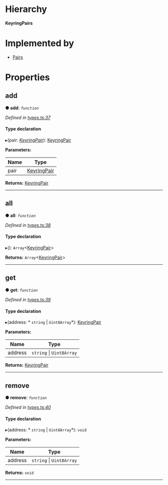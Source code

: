 

# Hierarchy

**KeyringPairs**

# Implemented by

* [Pairs](../classes/_pairs_.pairs.md)

# Properties

<a id="add"></a>

##  add

**● add**: *`function`*

*Defined in [types.ts:37](https://github.com/polkadot-js/common/blob/7b9ca4a/packages/keyring/src/types.ts#L37)*

#### Type declaration
▸(pair: *[KeyringPair](../modules/_types_.md#keyringpair)*): [KeyringPair](../modules/_types_.md#keyringpair)

**Parameters:**

| Name | Type |
| ------ | ------ |
| pair | [KeyringPair](../modules/_types_.md#keyringpair) |

**Returns:** [KeyringPair](../modules/_types_.md#keyringpair)

___
<a id="all"></a>

##  all

**● all**: *`function`*

*Defined in [types.ts:38](https://github.com/polkadot-js/common/blob/7b9ca4a/packages/keyring/src/types.ts#L38)*

#### Type declaration
▸(): `Array`<[KeyringPair](../modules/_types_.md#keyringpair)>

**Returns:** `Array`<[KeyringPair](../modules/_types_.md#keyringpair)>

___
<a id="get"></a>

##  get

**● get**: *`function`*

*Defined in [types.ts:39](https://github.com/polkadot-js/common/blob/7b9ca4a/packages/keyring/src/types.ts#L39)*

#### Type declaration
▸(address: * `string` &#124; `Uint8Array`*): [KeyringPair](../modules/_types_.md#keyringpair)

**Parameters:**

| Name | Type |
| ------ | ------ |
| address |  `string` &#124; `Uint8Array`|

**Returns:** [KeyringPair](../modules/_types_.md#keyringpair)

___
<a id="remove"></a>

##  remove

**● remove**: *`function`*

*Defined in [types.ts:40](https://github.com/polkadot-js/common/blob/7b9ca4a/packages/keyring/src/types.ts#L40)*

#### Type declaration
▸(address: * `string` &#124; `Uint8Array`*): `void`

**Parameters:**

| Name | Type |
| ------ | ------ |
| address |  `string` &#124; `Uint8Array`|

**Returns:** `void`

___

